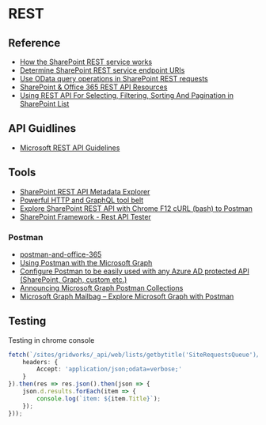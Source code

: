 # REST

## Reference

- [How the SharePoint REST service works](https://docs.microsoft.com/en-us/sharepoint/dev/sp-add-ins/get-to-know-the-sharepoint-rest-service)
- [Determine SharePoint REST service endpoint URIs](https://docs.microsoft.com/en-us/sharepoint/dev/sp-add-ins/determine-sharepoint-rest-service-endpoint-uris)
- [Use OData query operations in SharePoint REST requests](https://docs.microsoft.com/en-us/sharepoint/dev/sp-add-ins/use-odata-query-operations-in-sharepoint-rest-requests)
- [SharePoint & Office 365 REST API Resources](https://github.com/andrewconnell/sp-o365-rest)
- [Using REST API For Selecting, Filtering, Sorting And Pagination in SharePoint List](https://social.technet.microsoft.com/wiki/contents/articles/35796.sharepoint-2013-using-rest-api-for-selecting-filtering-sorting-and-pagination-in-sharepoint-list.aspx)

## API Guidlines

- [Microsoft REST API Guidelines](https://github.com/microsoft/api-guidelines)

## Tools

- [SharePoint REST API Metadata Explorer](https://s-kainet.github.io/sp-rest-explorer)
- [Powerful HTTP and GraphQL tool belt](https://insomnia.rest/)
- [Explore SharePoint REST API with Chrome F12 cURL (bash) to Postman](https://www.spjeff.com/2020/06/16/explore-sharepoint-rest-api-with-chrome-f12-curl-bash-to-postman/)
- [SharePoint Framework - Rest API Tester](https://github.com/estruyf/spfx-rest-api-tester)

### Postman

- [postman-and-office-365](https://www.helloitsliam.com/2016/02/04/postman-and-office-365)
- [Using Postman with the Microsoft Graph](https://www.youtube.com/watch?v=7Sx2pFY21YQ)
- [Configure Postman to be easily used with any Azure AD protected API (SharePoint, Graph, custom etc.)](https://spblog.net/post/2021/11/02/configure-postman-to-be-easily-used-with-any-azure-ad-protected-api-sharepoint-graph-etc)
- [Announcing Microsoft Graph Postman Collections](https://developer.microsoft.com/en-us/sharepoint/blogs/postman-collections/)
- [Microsoft Graph Mailbag – Explore Microsoft Graph with Postman](https://developer.microsoft.com/en-us/microsoft-365/blogs/explore-microsoft-graph-with-postman/)

## Testing

Testing in chrome console

```ts
fetch(`/sites/gridworks/_api/web/lists/getbytitle('SiteRequestsQueue')/items?$select=Id,Title,gwRequestSiteAlias&$orderby=Id desc`, {
    headers: {
        Accept: 'application/json;odata=verbose;'
    }
}).then(res => res.json().then(json => {
    json.d.results.forEach(item => {
        console.log(`item: ${item.Title}`);
    });
}));
```
